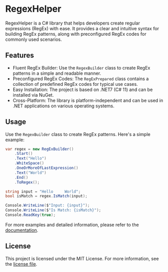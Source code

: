 # RegexHelper

RegexHelper is a C# library that helps developers create regular expressions (RegEx) with ease. It provides a clear and intuitive syntax for building RegEx patterns, along with preconfigured RegEx codes for commonly used scenarios.

## Features

- Fluent RegEx Builder: Use the `RegexBuilder` class to create RegEx patterns in a simple and readable manner.
- Preconfigured RegEx Codes: The `RegExPrepared` class contains a collection of predefined RegEx codes for typical use cases.
- Easy Installation: The project is based on .NET7 (C# 11) and can be installed via NuGet.
- Cross-Platform: The library is platform-independent and can be used in .NET applications on various operating systems.

## Usage

Use the `RegexBuilder` class to create RegEx patterns. Here's a simple example:

```csharp
var regex = new RegExBuilder()
    .Start()
    .Text("Hello")
    .WhiteSpace()
    .OneOrMoreOfLastExpression()
    .Text("World")
    .End()
    .ToRegex();

string input = "Hello     World";
bool isMatch = regex.IsMatch(input);

Console.WriteLine($"Input: {input}");
Console.WriteLine($"Is Match: {isMatch}");
Console.ReadKey(true);
```

For more examples and detailed information, please refer to the [documentation](https://github.com/Fabian2000/regexhelper).

## License

This project is licensed under the MIT License. For more information, see the [license file](https://github.com/Fabian2000/regexhelper/blob/main/LICENSE).

